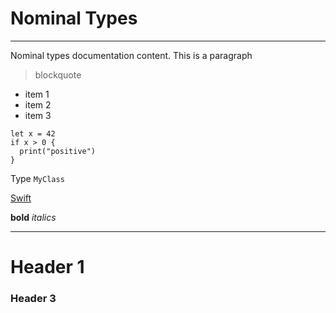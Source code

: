 # Nominal Types
***
Nominal types documentation content. This is a paragraph

> blockquote

- item 1
- item 2
- item 3

```
let x = 42
if x > 0 {
  print("positive")
}
```

Type `MyClass`

[Swift](swift.org)

**bold** *italics*

***

# Header 1
### Header 3